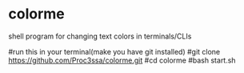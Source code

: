 # colorme
shell program for changing text colors in terminals/CLIs

#run this in your terminal(make you have git installed)
#git clone https://github.com/Proc3ssa/colorme.git
#cd colorme
#bash start.sh
